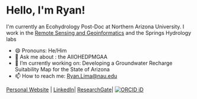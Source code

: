 # Hello, I'm Ryan!

I'm currently an Ecohydrology Post-Doc at Northern Arizona University. I work in the [Remote Sensing and Geoinformatics](https://sites.google.com/a/nau.edu/remote-sensing-lab/home) and the Springs Hydrology labs
- 😄 Pronouns: He/Him
- 💬 Ask me about : the AIIOHEDPMGAA
- 🔭 I’m currently working on: Developing a Groundwater Recharge Suitability Map for the State of Arizona
- 📫 How to reach me: Ryan.Lima@nau.edu

[Personal Website](Ryanlimaphoto.com) | [LinkedIn](https://www.linkedin.com/in/ryan-lima-32b63939/)| [ResearchGate](https://www.researchgate.net/profile/Ryan-Lima)|
[![ORCID iD](https://orcid.org/sites/default/files/images/orcid_16x16.png)](https://orcid.org/0000-0002-5352-7215)
